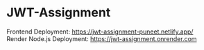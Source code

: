 # JWT-Assignment

Frontend Deployment: https://jwt-assignment-puneet.netlify.app/  
Render Node.js Deployment: https://jwt-assignment.onrender.com
